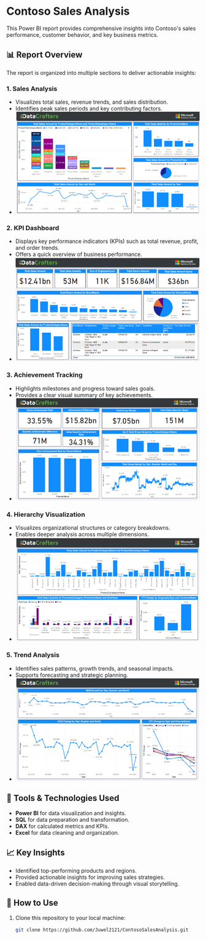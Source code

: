 # Contoso Sales Analysis

This Power BI report provides comprehensive insights into Contoso's sales performance, customer behavior, and key business metrics.

## 📊 Report Overview
The report is organized into multiple sections to deliver actionable insights:

### 1. **Sales Analysis**
- Visualizes total sales, revenue trends, and sales distribution.
- Identifies peak sales periods and key contributing factors.
- ![Sales Analysis](Screenshot/sales.png)

### 2. **KPI Dashboard**
- Displays key performance indicators (KPIs) such as total revenue, profit, and order trends.
- Offers a quick overview of business performance.
- ![Basic KPI](Screenshot/Basic%20KPI.png)

### 3. **Achievement Tracking**
- Highlights milestones and progress toward sales goals.
- Provides a clear visual summary of key achievements.
- ![Achievement Tracking](Screenshot/Achievement.png)

### 4. **Hierarchy Visualization**
- Visualizes organizational structures or category breakdowns.
- Enables deeper analysis across multiple dimensions.
- ![Hierarchy Visualization](Screenshot/hierarchy%20show.png)

### 5. **Trend Analysis**
- Identifies sales patterns, growth trends, and seasonal impacts.
- Supports forecasting and strategic planning.
- ![Trend Analysis](Screenshot/Trend.png)

## 🔧 Tools & Technologies Used
- **Power BI** for data visualization and insights.
- **SQL** for data preparation and transformation.
- **DAX** for calculated metrics and KPIs.
- **Excel** for data cleaning and organization.

## 📈 Key Insights
- Identified top-performing products and regions.
- Provided actionable insights for improving sales strategies.
- Enabled data-driven decision-making through visual storytelling.

## 🚀 How to Use
1. Clone this repository to your local machine:
   ```bash
   git clone https://github.com/Juwel2121/ContosoSalesAnalysis.git
